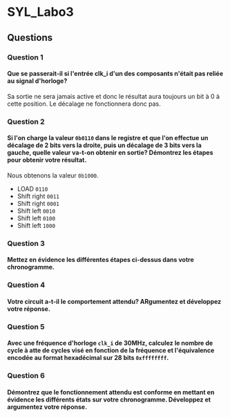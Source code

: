 # SYL_Labo3

## Questions

### Question 1
#### Que se passerait-il si l'entrée clk_i d'un des composants n'était pas reliée au signal d'horloge?

Sa sortie ne sera jamais active et donc le résultat aura toujours un bit à 0 à cette position. Le décalage ne fonctionnera donc pas.


### Question 2
#### Si l'on charge la valeur `0b0110` dans le registre et que l'on effectue un décalage de 2 bits vers la droite, puis un décalage de 3 bits vers la gauche, quelle valeur va-t-on obtenir en sortie? Démontrez les étapes pour obtenir votre résultat.

Nous obtenons la valeur `0b1000`.
- LOAD `0110`
- Shift right `0011`
- Shift right `0001`
- Shift left `0010`
- Shift left `0100`
- Shift left `1000`

### Question 3
#### Mettez en évidence les différentes étapes ci-dessus dans votre chronogramme.

### Question 4
#### Votre circuit a-t-il le comportement attendu? ARgumentez et développez votre réponse.

### Question 5
#### Avec une fréquence d'horloge `clk_i` de 30MHz, calculez le nombre de cycle à atte de cycles visé en fonction de la fréquence et l'équivalence encodée au format hexadécimal sur 28 bits `0xffffffff`.

### Question 6
#### Démontrez que le fonctionnement attendu est conforme en mettant en évidence les différents états sur votre chronogramme. Développez et argumentez votre réponse.